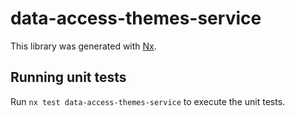 # data-access-themes-service

This library was generated with [Nx](https://nx.dev).

## Running unit tests

Run `nx test data-access-themes-service` to execute the unit tests.

